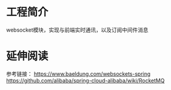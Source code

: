 # 工程简介

websocket模块，实现与前端实时通讯，以及订阅中间件消息

# 延伸阅读

参考链接：
https://www.baeldung.com/websockets-spring
https://github.com/alibaba/spring-cloud-alibaba/wiki/RocketMQ